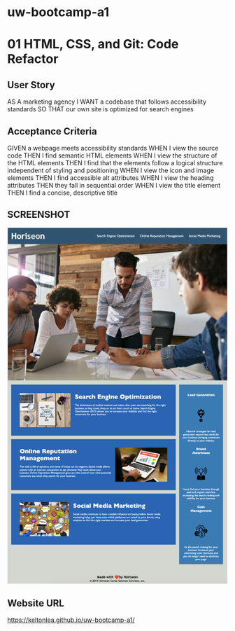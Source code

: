 # uw-bootcamp-a1
# 01 HTML, CSS, and Git: Code Refactor
## User Story


AS A marketing agency
I WANT a codebase that follows accessibility standards
SO THAT our own site is optimized for search engines


## Acceptance Criteria


GIVEN a webpage meets accessibility standards
WHEN I view the source code
THEN I find semantic HTML elements
WHEN I view the structure of the HTML elements
THEN I find that the elements follow a logical structure independent of styling and positioning
WHEN I view the icon and image elements
THEN I find accessible alt attributes
WHEN I view the heading attributes
THEN they fall in sequential order
WHEN I view the title element
THEN I find a concise, descriptive title

## SCREENSHOT

![Homework 1 Screenshot](./assets/images/homework-1-screenshot.png?raw=true "Horiseon Social Solution Services, Inc")

## Website URL
https://keltonlea.github.io/uw-bootcamp-a1/
